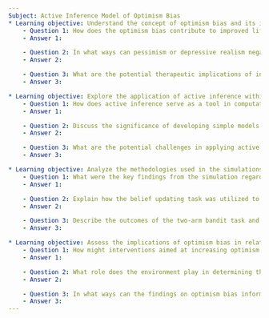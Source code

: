 ```yaml
---
Subject: Active Inference Model of Optimism Bias
* Learning objective: Understand the concept of optimism bias and its implications for mental health.
    - Question 1: How does the optimism bias contribute to improved life outcomes, according to the research presented?
    - Answer 1: 

    - Question 2: In what ways can pessimism or depressive realism negatively impact an individual's mental health, as discussed in the presentation?
    - Answer 2: 

    - Question 3: What are the potential therapeutic implications of increasing optimism in individuals with depression and anxiety?
    - Answer 3: 

* Learning objective: Explore the application of active inference within computational psychiatry.
    - Question 1: How does active inference serve as a tool in computational psychiatry, specifically in modeling cognitive biases?
    - Answer 1: 

    - Question 2: Discuss the significance of developing simple models for clinical use in the context of active inference.
    - Answer 2: 

    - Question 3: What are the potential challenges in applying active inference models in a clinical setting, particularly regarding patient data fitting?
    - Answer 3: 

* Learning objective: Analyze the methodologies used in the simulations of optimism bias.
    - Question 1: What were the key findings from the simulation regarding the loss of optimism bias during development?
    - Answer 1: 

    - Question 2: Explain how the belief updating task was utilized to evaluate the optimism state factor in the presented research.
    - Answer 2: 

    - Question 3: Describe the outcomes of the two-arm bandit task and its relevance to measuring optimistic action.
    - Answer 3: 

* Learning objective: Assess the implications of optimism bias in relation to interventions for mental health.
    - Question 1: How might interventions aimed at increasing optimism be designed based on the findings of the simulations?
    - Answer 1: 

    - Question 2: What role does the environment play in determining the effectiveness of optimism as an intervention for depression?
    - Answer 2: 

    - Question 3: In what ways can the findings on optimism bias inform future research directions in computational psychiatry?
    - Answer 3: 
---
```

